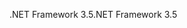 <span data-ttu-id="619e1-101">.NET Framework 3.5</span><span class="sxs-lookup"><span data-stu-id="619e1-101">.NET Framework 3.5</span></span>
